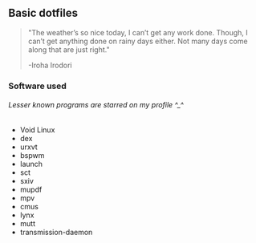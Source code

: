 ## Basic dotfiles

> "The weather’s so nice today, I can’t get any work done. Though, I can’t get anything done on rainy days either. Not many days come along that are just right."
> 
> -Iroha Irodori

### Software used
###### Lesser known programs are starred on my profile ^_^
* Void Linux
* dex
* urxvt
* bspwm
* launch
* sct
* sxiv
* mupdf
* mpv
* cmus
* lynx
* mutt
* transmission-daemon

